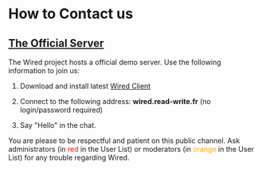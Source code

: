 # How to Contact us

## [The Official Server](#official)

The Wired project hosts a official demo server. Use the following information to join us:

1. Download and install latest [Wired Client](http://wired.read-write.fr/products/wired-client/)

2. Connect to the following address: **wired.read-write.fr** (no login/password required)

3. Say "Hello" in the chat.

You are please to be respectful and patient on this public channel. Ask administrators (in <span style="color:red;">red</span> in the User List) or moderators (in <span style="color:orange;">orange</span> in the User List) for any trouble regarding Wired. 